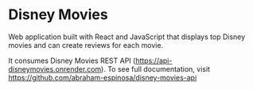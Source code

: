 # Disney Movies
Web application built with React and JavaScript that displays top Disney movies and can create reviews for each movie.

It consumes Disney Movies REST API (https://api-disneymovies.onrender.com). To see full documentation, visit https://github.com/abraham-espinosa/disney-movies-api
 
